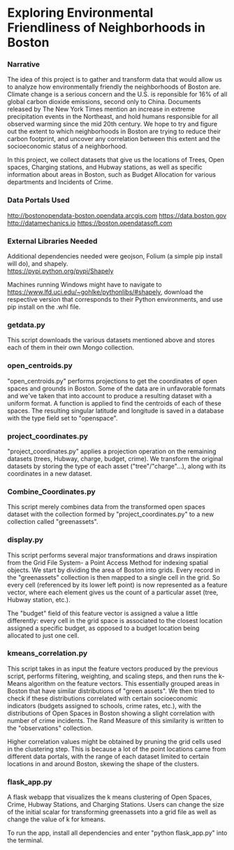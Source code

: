 # Exploring Environmental Friendliness of Neighborhoods in Boston

### Narrative
The idea of this project is to gather and transform data that would allow us to analyze how environmentally friendly the neighborhoods of Boston are.  Climate change is a serious concern and the U.S. is reponsible for 16% of all global carbon dioxide emissions, second only to China.  Documents released by The New York Times mention an increase in extreme precipitation events in the Northeast, and hold humans responsible for all observed warming since the mid 20th century.  We hope to try and figure out the extent to which neighborhoods in Boston are trying to reduce their carbon footprint, and uncover any correlation between this extent and the socioeconomic status of a neighborhood.

In this project, we collect datasets that give us the locations of Trees, Open spaces, Charging stations, and Hubway stations, as well as specific information about areas in Boston, such as Budget Allocation for various departments and Incidents of Crime.

### Data Portals Used

http://bostonopendata-boston.opendata.arcgis.com
https://data.boston.gov
http://datamechanics.io
https://boston.opendatasoft.com

### External Libraries Needed

Additional dependencies needed were geojson, Folium (a simple pip install will do), and shapely.  
https://pypi.python.org/pypi/Shapely
	
Machines running Windows might have to navigate to https://www.lfd.uci.edu/~gohlke/pythonlibs/#shapely, download the respective version that corresponds to their Python environments, and use pip install on the .whl file.

### getdata.py
This script downloads the various datasets mentioned above and stores each of them in their own Mongo collection.

### open_centroids.py
"open_centroids.py" performs projections to get the coordinates of open spaces and grounds in Boston.  Some of the data are in unfavorable formats and we've taken that into account to produce a resulting dataset with a uniform format.  A function is applied to find the centroids of each of these spaces.  The resulting singular latitude and longitude is saved in a database with the type field set to "openspace".

### project_coordinates.py
"project_coordinates.py" applies a projection operation on the remaining datasets (trees, Hubway, charge, budget, crime).  We transform the original datasets by storing the type of each asset ("tree"/"charge"...), along with its coordinates in a new dataset.

### Combine_Coordinates.py
This script merely combines data from the transformed open spaces dataset with the collection formed by "project_coordinates.py" to a new collection called "greenassets".

### display.py
This script performs several major transformations and draws inspiration from the Grid File System- a Point Access Method for indexing spatial objects.  We start by dividing the area of Boston into grids.  Every record in the "greenassets" collection is then mapped to a single cell in the grid.  So every cell (referenced by its lower left point) is now represented as a feature vector, where each element gives us the count of a particular asset (tree, Hubway station, etc.).

The "budget" field of this feature vector is assigned a value a little differently: every cell in the grid space is associated to the closest location assigned a specific budget, as opposed to a budget location being allocated to just one cell.

### kmeans_correlation.py
This script takes in as input the feature vectors produced by the previous script, performs filtering, weighting, and scaling steps, and then runs the k- Means algorithm on the feature vectors.  This essentially grouped areas in Boston that have similar distributions of "green assets".  We then tried to check if these distributions correlated with certain socioeconomic indicators (budgets assigned to schools, crime rates, etc.), with the distributions of Open Spaces in Boston showing a slight correlation with number of crime incidents.  The Rand Measure of this similarity is written to the "observations" collection.

Higher correlation values might be obtained by pruning the grid cells used in the clustering step.  This is because a lot of the point locations came from different data portals, with the range of each dataset limited to certain locations in and around Boston, skewing the shape of the clusters.

### flask_app.py
A flask webapp that visualizes the k means clustering of Open Spaces, Crime, Hubway Stations, and Charging Stations. Users can change the size of the initial scalar for transforming greenassets into a grid file as well as change the value of k for kmeans.

To run the app, install all dependencies and enter "python flask_app.py" into the terminal.
